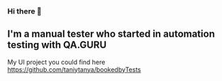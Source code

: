 ### Hi there 👋

## I'm a manual tester who started in automation testing with QA.GURU

My UI project you could find here https://github.com/taniytanya/bookedbyTests
